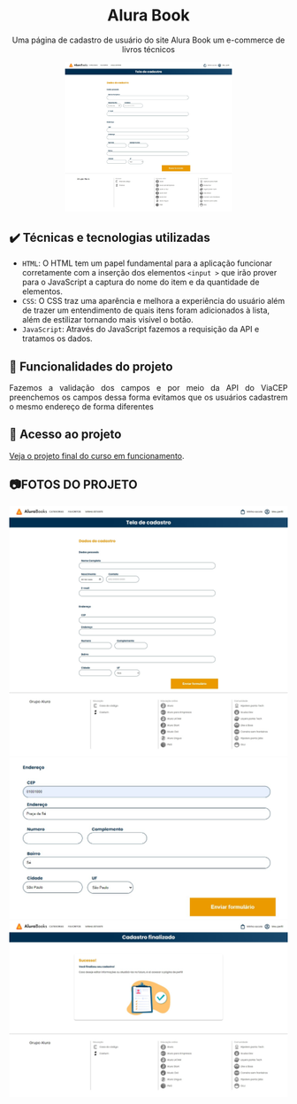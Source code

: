<h1 align="center">Alura Book</h1>
<p align="center">Uma página de cadastro de usuário do site Alura Book um e-commerce de livros técnicos</p>

<div align="center">
<img width="60%" src="https://github.com/Luis-Emanuel/AluraBook_API_CEP/blob/main/readme/img.png?raw=true"/>
</div>	

## ✔️ Técnicas e tecnologias utilizadas

- `HTML`: O HTML tem um papel fundamental para a aplicação funcionar corretamente com a inserção dos elementos `<input >` que irão prover para o JavaScript a captura do nome do item e da quantidade de elementos. 
- `CSS`: O CSS traz uma aparência e melhora a experiência do usuário além de trazer um entendimento de quais itens foram adicionados à lista, além de estilizar tornando mais visível o botão.
- `JavaScript`: Através do JavaScript fazemos a requisição da API e tratamos os dados.
    
## 🔨 Funcionalidades do projeto

<p align="justify">Fazemos a validação dos campos e por meio da API do ViaCEP preenchemos os campos dessa forma evitamos que os usuários cadastrem o mesmo endereço de forma diferentes </p>

## 📁 Acesso ao projeto

[Veja o projeto final do curso em funcionamento]().

## 📷FOTOS DO PROJETO
<div align="center">
<img src="https://github.com/Luis-Emanuel/AluraBook_API_CEP/blob/main/readme/img.png?raw=true" />
<img src="https://github.com/Luis-Emanuel/AluraBook_API_CEP/blob/main/readme/img_1.png?raw=true" />
<img src="https://github.com/Luis-Emanuel/AluraBook_API_CEP/blob/main/readme/img_2.png?raw=true" />
</div>
